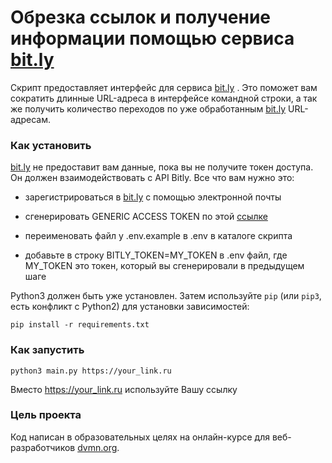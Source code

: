 # Обрезка ссылок  и получение информации помощью сервиса [bit.ly](https://bitly.com)

Скрипт предоставляет интерфейс для сервиса [bit.ly](https://bitly.com) . Это поможет вам сократить длинные URL-адреса в интерфейсе командной строки, а так же получить количество переходов по уже обработанным [bit.ly](https://bitly.com) URL-адресам.

### Как установить

 [bit.ly](https://bitly.com) не предоставит вам данные, пока вы не получите токен доступа. Он должен взаимодействовать с API Bitly. Все что вам нужно это:

- зарегистрироваться в [bit.ly](https://bitly.com) с помощью электронной почты

- сгенерировать GENERIC ACCESS TOKEN по этой [ссылке](https://bitly.com/a/oauth_apps)

- переименовать файл у .env.example в  .env  в каталоге скрипта
    
- добавьте в строку BITLY_TOKEN=MY_TOKEN в .env файл, где MY_TOKEN  это токен, который вы сгенерировали в предыдущем шаге



Python3 должен быть уже установлен. 
Затем используйте `pip` (или `pip3`, есть конфликт с Python2) для установки зависимостей:
```
pip install -r requirements.txt
```

### Как запустить
```
python3 main.py https://your_link.ru 
```
Вместо https://your_link.ru  используйте Вашу ссылку
### Цель проекта

Код написан в образовательных целях на онлайн-курсе для веб-разработчиков [dvmn.org](https://dvmn.org/).



